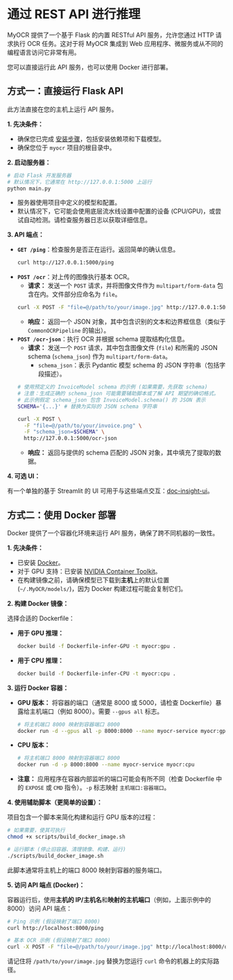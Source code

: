 # 通过 REST API 进行推理

MyOCR 提供了一个基于 Flask 的内置 RESTful API 服务，允许您通过 HTTP 请求执行 OCR 任务。这对于将 MyOCR 集成到 Web 应用程序、微服务或从不同的编程语言访问它非常有用。

您可以直接运行此 API 服务，也可以使用 Docker 进行部署。

## 方式一：直接运行 Flask API

此方法直接在您的主机上运行 API 服务。

**1. 先决条件：**

*   确保您已完成 [安装步骤](../getting-started/installation.md)，包括安装依赖项和下载模型。
*   确保您位于 `myocr` 项目的根目录中。

**2. 启动服务器：**

```bash
# 启动 Flask 开发服务器
# 默认情况下，它通常在 http://127.0.0.1:5000 上运行
python main.py 
```

*   服务器使用项目中定义的模型和配置。
*   默认情况下，它可能会使用底层流水线设置中配置的设备 (CPU/GPU)，或尝试自动检测。请检查服务器日志以获取详细信息。

**3. API 端点：**

*   **`GET /ping`**：检查服务是否正在运行。返回简单的确认信息。
    ```bash
    curl http://127.0.0.1:5000/ping
    ```
*   **`POST /ocr`**：对上传的图像执行基本 OCR。
    *   **请求：** 发送一个 `POST` 请求，并将图像文件作为 `multipart/form-data` 包含在内。文件部分应命名为 `file`。
    ```bash
    curl -X POST -F "file=@/path/to/your/image.jpg" http://127.0.0.1:5000/ocr 
    ```
    *   **响应：** 返回一个 JSON 对象，其中包含识别的文本和边界框信息（类似于 `CommonOCRPipeline` 的输出）。
*   **`POST /ocr-json`**：执行 OCR 并根据 schema 提取结构化信息。
    *   **请求：** 发送一个 `POST` 请求，其中包含图像文件 (`file`) 和所需的 JSON schema (`schema_json`) 作为 `multipart/form-data`。
        *   `schema_json`：表示 Pydantic 模型 schema 的 JSON 字符串（包括字段描述）。
    ```bash
    # 使用预定义的 InvoiceModel schema 的示例 (如果需要，先获取 schema)
    # 注意：生成正确的 schema_json 可能需要辅助脚本或了解 API 期望的确切格式。
    # 此示例假定 schema_json 包含 InvoiceModel.schema() 的 JSON 表示
    SCHEMA='{...}' # 替换为实际的 JSON schema 字符串

    curl -X POST \
      -F "file=@/path/to/your/invoice.png" \
      -F "schema_json=$SCHEMA" \
      http://127.0.0.1:5000/ocr-json
    ```
    *   **响应：** 返回与提供的 schema 匹配的 JSON 对象，其中填充了提取的数据。

**4. 可选 UI：**

有一个单独的基于 Streamlit 的 UI 可用于与这些端点交互：[doc-insight-ui](https://github.com/robbyzhaox/doc-insight-ui)。

## 方式二：使用 Docker 部署

Docker 提供了一个容器化环境来运行 API 服务，确保了跨不同机器的一致性。

**1. 先决条件：**

*   已安装 [Docker](https://docs.docker.com/get-docker/)。
*   对于 GPU 支持：已安装 [NVIDIA Container Toolkit](https://docs.nvidia.com/datacenter/cloud-native/container-toolkit/latest/install-guide.html)。
*   在构建镜像之前，请确保模型已下载到**主机**上的默认位置 (`~/.MyOCR/models/`)，因为 Docker 构建过程可能会复制它们。

**2. 构建 Docker 镜像：**

选择合适的 Dockerfile：

*   **用于 GPU 推理：**
    ```bash
    docker build -f Dockerfile-infer-GPU -t myocr:gpu .
    ```
*   **用于 CPU 推理：**
    ```bash
    docker build -f Dockerfile-infer-CPU -t myocr:cpu .
    ```

**3. 运行 Docker 容器：**

*   **GPU 版本：** 将容器的端口（通常是 8000 或 5000，请检查 Dockerfile）暴露给主机端口（例如 8000）。需要 `--gpus all` 标志。
    ```bash
    # 将主机端口 8000 映射到容器端口 8000
    docker run -d --gpus all -p 8000:8000 --name myocr-service myocr:gpu
    ```
*   **CPU 版本：**
    ```bash
    # 将主机端口 8000 映射到容器端口 8000
    docker run -d -p 8000:8000 --name myocr-service myocr:cpu
    ```
*   **注意：** 应用程序在容器内部监听的端口可能会有所不同（检查 Dockerfile 中的 `EXPOSE` 或 `CMD` 指令）。`-p` 标志映射 `主机端口:容器端口`。

**4. 使用辅助脚本（更简单的设置）：**

项目包含一个脚本来简化构建和运行 GPU 版本的过程：

```bash
# 如果需要，使其可执行
chmod +x scripts/build_docker_image.sh

# 运行脚本 (停止旧容器、清理镜像、构建、运行)
./scripts/build_docker_image.sh
```
此脚本通常将主机上的端口 8000 映射到容器的服务端口。

**5. 访问 API 端点 (Docker)：**

容器运行后，使用**主机的 IP/主机名**和**映射的主机端口**（例如，上面示例中的 8000）访问 API 端点：

```bash
# Ping 示例 (假设映射了端口 8000)
curl http://localhost:8000/ping 

# 基本 OCR 示例 (假设映射了端口 8000)
curl -X POST -F "file=@/path/to/your/image.jpg" http://localhost:8000/ocr
```

请记住将 `/path/to/your/image.jpg` 替换为您运行 `curl` 命令的机器上的实际路径。 